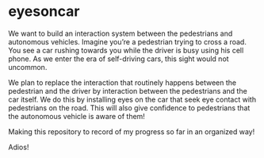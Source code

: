 # eyesoncar

We want to build an interaction system between the pedestrians and autonomous vehicles.
Imagine you’re a pedestrian trying to cross a road. You see a car rushing towards you while the driver is busy using his cell phone.
As we enter the era of self-driving cars, this sight would not uncommon.

We plan to replace the interaction that routinely happens between the pedestrian and the driver by interaction between the pedestrians
and the car itself. We do this by installing eyes on the car that seek eye contact with pedestrians on the road. This will also give confidence
to pedestrians that the autonomous vehicle is aware of them!

Making this repository to record of my progress so far in an organized way!

Adios!
